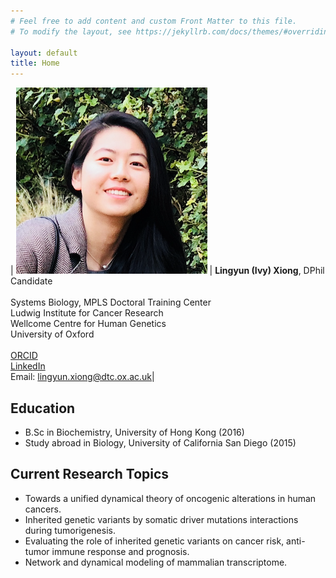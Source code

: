 ```yaml
---
# Feel free to add content and custom Front Matter to this file.
# To modify the layout, see https://jekyllrb.com/docs/themes/#overriding-theme-defaults

layout: default
title: Home
---
```


| ![profile](/images/profile_ivy.png) | **Lingyun (Ivy) Xiong**, DPhil Candidate <br /> <br /> Systems Biology, MPLS Doctoral Training Center <br /> Ludwig Institute for Cancer Research <br /> Wellcome Centre for Human Genetics <br /> University of Oxford <br /> <br /> [ORCID](https://orcid.org/0000-0003-4594-4120) <br /> [LinkedIn](https://www.linkedin.com/in/lingyun-ivy-xiong-48975b97/) <br /> Email: [lingyun.xiong@dtc.ox.ac.uk](mailto:lingyun.xiong@dtc.ox.ac.uk)|


## **Education** 

* B.Sc in Biochemistry, University of Hong Kong (2016) 
* Study abroad in Biology, University of California San Diego (2015)


## **Current Research Topics**
- Towards a unified dynamical theory of oncogenic alterations in human cancers. 
- Inherited genetic variants by somatic driver mutations interactions during tumorigenesis. 
- Evaluating the role of inherited genetic variants on cancer risk, anti-tumor immune response and prognosis.
- Network and dynamical modeling of mammalian transcriptome. 



